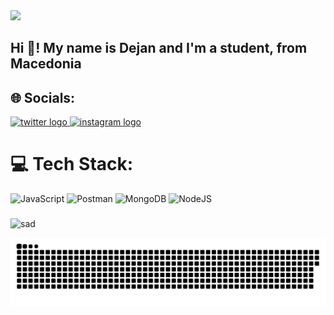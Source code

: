 <img  src="/Computer Coding GIF by davidvnun.gif" width="100px" />

<h2 align="left">Hi 👋! My name is Dejan and I'm a student, from Macedonia</h2>

## 🌐 Socials:


<div align="left">
  <a href="https://x.com/DKitanoski" target="_blank">
    <img src="https://raw.githubusercontent.com/maurodesouza/profile-readme-generator/master/src/assets/icons/social/twitter/default.svg" width="52" height="40" alt="twitter logo"  />
  </a>
  <a href="https://www.instagram.com/dejankitanoski/?hl=en" target="_blank">
    <img src="https://raw.githubusercontent.com/maurodesouza/profile-readme-generator/master/src/assets/icons/social/instagram/default.svg" width="52" height="40" alt="instagram logo"  />
  </a>
</div>


# 💻 Tech Stack:
![JavaScript](https://img.shields.io/badge/javascript-%23323330.svg?style=for-the-badge&logo=javascript&logoColor=%23F7DF1E) ![Postman](https://img.shields.io/badge/Postman-FF6C37?style=for-the-badge&logo=postman&logoColor=white) ![MongoDB](https://img.shields.io/badge/MongoDB-%234ea94b.svg?style=for-the-badge&logo=mongodb&logoColor=white) ![NodeJS](https://img.shields.io/badge/node.js-6DA55F?style=for-the-badge&logo=node.js&logoColor=white)

###

<p><img src="https://github-readme-stats.vercel.app/api/top-langs?username=sad&show_icons=true&locale=en&layout=compact" alt="sad" /></p>

<picture>
  <source media="(prefers-color-scheme: dark)" srcset="https://raw.githubusercontent.com/DejanKitanoski/DejanKitanoski/output/github-snake-dark.svg" />
  <source media="(prefers-color-scheme: light)" srcset="https://raw.githubusercontent.com/DejanKitanoski/DejanKitanoski/output/github-snake.svg" />
  <img alt="github-snake" src="https://raw.githubusercontent.com/DejanKitanoski/DejanKitanoski/output/github-snake.svg" />
</picture>

<!-- Proudly created with GPRM ( https://gprm.itsvg.in ) -->


